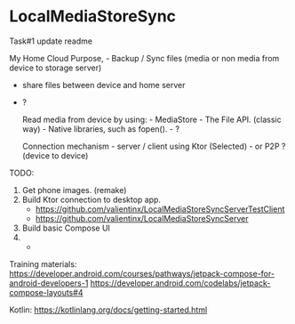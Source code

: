 # LocalMediaStoreSync

Task#1 update readme

My Home Cloud
Purpose, - Backup / Sync files (media or non media from device to storage server)
- share files between device and home server
- ?


    Read media from device by using:
        - MediaStore
        - The File API. (classic way)
        - Native libraries, such as fopen().
        - ?

    Connection mechanism
        - server / client using Ktor (Selected)
        - or P2P ? (device to device)

TODO:
1. Get phone images. (remake)
2. Build Ktor connection to desktop app. 
    - https://github.com/valientinx/LocalMediaStoreSyncServerTestClient
    - https://github.com/valientinx/LocalMediaStoreSyncServer
3. Build basic Compose UI
4. -


Training materials:
https://developer.android.com/courses/pathways/jetpack-compose-for-android-developers-1
https://developer.android.com/codelabs/jetpack-compose-layouts#4

Kotlin:
https://kotlinlang.org/docs/getting-started.html